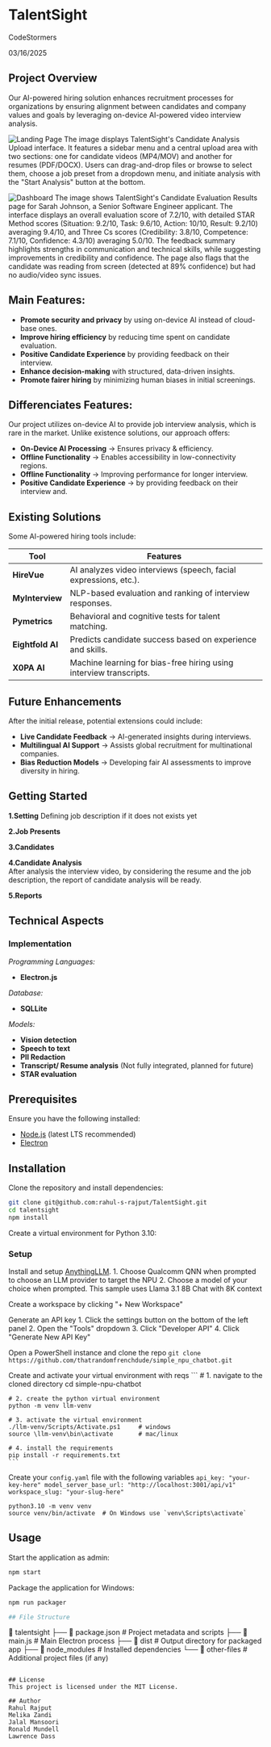TalentSight
================
CodeStormers

03/16/2025

## Project Overview

Our AI-powered hiring solution enhances recruitment processes for
organizations by ensuring alignment between candidates and company
values and goals by leveraging on-device AI-powered video interview
analysis.

![Landing Page](public/Landing_page.png)
The image displays TalentSight's Candidate Analysis Upload interface. It features a sidebar menu and a central upload area with two sections: one for candidate videos (MP4/MOV) and another for resumes (PDF/DOCX). Users can drag-and-drop files or browse to select them, choose a job preset from a dropdown menu, and initiate analysis with the "Start Analysis" button at the bottom.

![Dashboard](public/dashboard.png)
The image shows TalentSight's Candidate Evaluation Results page for Sarah Johnson, a Senior Software Engineer applicant. The interface displays an overall evaluation score of 7.2/10, with detailed STAR Method scores (Situation: 9.2/10, Task: 9.6/10, Action: 10/10, Result: 9.2/10) averaging 9.4/10, and Three Cs scores (Credibility: 3.8/10, Competence: 7.1/10, Confidence: 4.3/10) averaging 5.0/10. The feedback summary highlights strengths in communication and technical skills, while suggesting improvements in credibility and confidence. The page also flags that the candidate was reading from screen (detected at 89% confidence) but had no audio/video sync issues.

## Main Features:

- **Promote security and privacy** by using on-device AI instead of
  cloud-base ones.  
- **Improve hiring efficiency** by reducing time spent on candidate
  evaluation.  
- **Positive Candidate Experience** by providing feedback on their
  interview.  
- **Enhance decision-making** with structured, data-driven insights.  
- **Promote fairer hiring** by minimizing human biases in initial
  screenings.  

## Differenciates Features:

Our project utilizes on-device AI to provide job interview analysis,
which is rare in the market. Unlike existence solutions, our approach
offers:

- **On-Device AI Processing** → Ensures privacy & efficiency.
- **Offline Functionality** → Enables accessibility in low-connectivity
  regions.
- **Offline Functionality** → Improving performance for longer
  interview.
- **Positive Candidate Experience** → by providing feedback on their
  interview and.

## Existing Solutions

Some AI-powered hiring tools include:

| Tool | Features |
|----|----|
| **HireVue** | AI analyzes video interviews (speech, facial expressions, etc.). |
| **MyInterview** | NLP-based evaluation and ranking of interview responses. |
| **Pymetrics** | Behavioral and cognitive tests for talent matching. |
| **Eightfold AI** | Predicts candidate success based on experience and skills. |
| **X0PA AI** | Machine learning for bias-free hiring using interview transcripts. |

## Future Enhancements

After the initial release, potential extensions could include:

- **Live Candidate Feedback** → AI-generated insights during interviews.
- **Multilingual AI Support** → Assists global recruitment for
  multinational companies.
- **Bias Reduction Models** → Developing fair AI assessments to improve
  diversity in hiring.

## Getting Started

**1.Setting** Defining job description if it does not exists yet

**2.Job Presents**

**3.Candidates**

**4.Candidate Analysis**  
After analysis the interview video, by considering the resume and the
job description, the report of candidate analysis will be ready.

**5.Reports**

## Technical Aspects

### Implementation 

*Programming Languages:*  
- **Electron.js**  

*Database:*  
- **SQLLite**  

*Models:*  
- **Vision detection**  
- **Speech to text**  
- **PII Redaction**  
- **Transcript/ Resume analysis**  (Not fully integrated, planned for future)
- **STAR evaluation**

## Prerequisites

Ensure you have the following installed:

- [Node.js](https://nodejs.org/) (latest LTS recommended)
- [Electron](https://www.electronjs.org/)

## Installation

Clone the repository and install dependencies:

```sh
git clone git@github.com:rahul-s-rajput/TalentSight.git
cd talentsight
npm install
```

Create a virtual environment for Python 3.10:


### Setup

Install and setup [AnythingLLM](https://anythingllm.com/).
    1. Choose Qualcomm QNN when prompted to choose an LLM provider to target the NPU
    2. Choose a model of your choice when prompted. This sample uses Llama 3.1 8B Chat with 8K context

Create a workspace by clicking "+ New Workspace"

Generate an API key
    1. Click the settings button on the bottom of the left panel
    2. Open the "Tools" dropdown
    3. Click "Developer API"
    4. Click "Generate New API Key"

Open a PowerShell instance and clone the repo
    ```
    git clone https://github.com/thatrandomfrenchdude/simple_npu_chatbot.git
    ```

Create and activate your virtual environment with reqs
    ```
    # 1. navigate to the cloned directory
    cd simple-npu-chatbot

    # 2. create the python virtual environment
    python -m venv llm-venv

    # 3. activate the virtual environment
    ./llm-venv/Scripts/Activate.ps1     # windows
    source \llm-venv\bin\activate       # mac/linux

    # 4. install the requirements
    pip install -r requirements.txt
    ```

Create your `config.yaml` file with the following variables
    ```
    api_key: "your-key-here"
    model_server_base_url: "http://localhost:3001/api/v1"
    workspace_slug: "your-slug-here"
    ```

```
python3.10 -m venv venv
source venv/bin/activate  # On Windows use `venv\Scripts\activate`
```


## Usage

Start the application as admin:

```sh
npm start
```

Package the application for Windows:

```sh
npm run packager

## File Structure
```
📂 talentsight
├── 📄 package.json  # Project metadata and scripts
├── 📄 main.js       # Main Electron process
├── 📂 dist          # Output directory for packaged app
├── 📂 node_modules  # Installed dependencies
└── 📂 other-files   # Additional project files (if any)
```

## License
This project is licensed under the MIT License.

## Author
Rahul Rajput
Melika Zandi
Jalal Mansoori
Ronald Mundell
Lawrence Dass